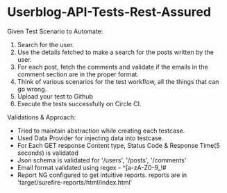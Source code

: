 # Userblog-API-Tests-Rest-Assured

Given Test Scenario to Automate:
1) Search for the user.
2) Use the details fetched to make a search for the posts written by the user.
3) For each post, fetch the comments and validate if the emails in the comment
   section are in the proper format.
4) Think of various scenarios for the test workflow, all the things that can go wrong.
5) Upload your test to Github
6) Execute the tests successfully on Circle CI.

Validations & Approach:

- Tried to maintain abstraction while creating each testcase.
- Used Data Provider for injecting data into testcase.
- For Each GET response Content type, Status Code & Response Time(5 seconds) is validated
- Json schema is validated for '/users', '/posts', '/comments'
- Email format validated using regex - ^[a-zA-Z0-9_!#$%&'*+/=?`{|}~^.-]+@[a-zA-Z0-9.-]+$
- Report NG configured to get intuitive reports.
    reports are in 'target/surefire-reports/html/index.html'   